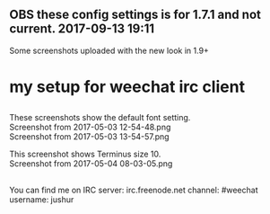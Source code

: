## OBS these config settings is for 1.7.1 and not current. 2017-09-13 19:11
Some screenshots uploaded with the new look in 1.9+

# my setup for weechat irc client

##
These screenshots show the default font setting.  
Screenshot from 2017-05-03 12-54-48.png  
Screenshot from 2017-05-03 13-54-57.png  

This screenshot shows Terminus size 10.  
Screenshot from 2017-05-04 08-03-05.png  

##
 You can find me on IRC server: irc.freenode.net channel: #weechat username: jushur
